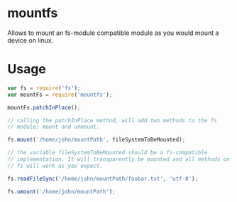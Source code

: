 # mountfs

Allows to mount an fs-module compatible module as you would mount a
device on linux.

# Usage

```js
var fs = require('fs');
var mountFs = require('mountfs');

mountFs.patchInPlace();

// calling the patchInPlace method, will add two methods to the fs
// module; mount and unmount.

fs.mount('/home/john/mountPath', fileSystemToBeMounted);

// the variable fileSystemToBeMounted should be a fs-compatible
// implementation. It will transparently be mounted and all methods on
// fs will work as you expect.

fs.readFileSync('/home/john/mountPath/foobar.txt', 'utf-8');

fs.umount('/home/john/mountPath');
```
